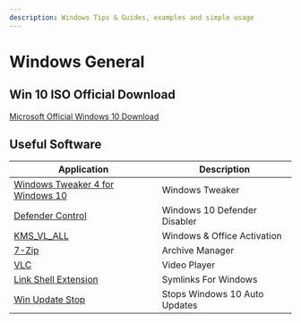 ```yaml
---
description: Windows Tips & Guides, examples and simple usage
---
```


# Windows General

## Win 10 ISO Official Download

[Microsoft Official Windows 10 Download](https://www.microsoft.com/en-us/software-download/windows10ISO)

## Useful Software

| Application                                                                                              | Description                   |
|----------------------------------------------------------------------------------------------------------|-------------------------------|
| [Windows Tweaker 4 for Windows 10](https://www.thewindowsclub.com/ultimate-windows-tweaker-4-windows-10) | Windows Tweaker               |
| [Defender Control](https://www.sordum.org/9480/defender-control-v1-3/)                                   | Windows 10 Defender Disabler  |
| [KMS_VL_ALL](https://github.com/lixuy/KMS_VL_ALL)                                                        | Windows & Office Activation   |
| [7-Zip](https://www.7-zip.org/download.html)                                                             | Archive Manager               |
| [VLC](https://www.videolan.org/vlc/index.html)                                                           | Video Player                  |
| [Link Shell Extension](http://schinagl.priv.at/nt/hardlinkshellext/linkshellextension.html)              | Symlinks For Windows          |
| [Win Update Stop](http://schinagl.priv.at/nt/hardlinkshellext/linkshellextension.html)                   | Stops Windows 10 Auto Updates |
